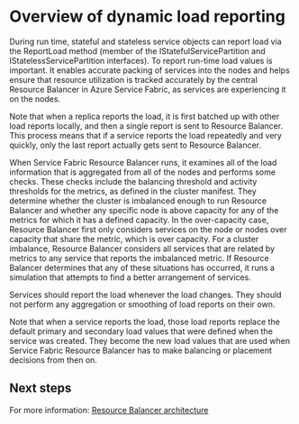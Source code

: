 <properties
   pageTitle="Dynamic load reporting | Microsoft Azure"
   description="An overview of dynamic load reporting to Resource Balancer"
   services="service-fabric"
   documentationCenter=".net"
   authors="GaugeField"
   manager="timlt"
   editor=""/>

<tags
   ms.service="Service-Fabric"
   ms.devlang="dotnet"
   ms.topic="article"
   ms.tgt_pltfrm="NA"
   ms.workload="NA"
   ms.date="09/03/2015"
   ms.author="masnider"/>

# Overview of dynamic load reporting

During run time, stateful and stateless service objects can report load via the ReportLoad method (member of the IStatefulServicePartition and IStatelessServicePartition interfaces). To report run-time load values is important. It enables accurate packing of services into the nodes and helps ensure that resource utilization is tracked accurately by the central Resource Balancer in Azure Service Fabric, as services are experiencing it on the nodes.

Note that when a replica reports the load, it is first batched up with other load reports locally, and then a single report is sent to Resource Balancer. This process means that if a service reports the load repeatedly and very quickly, only the last report actually gets sent to Resource Balancer.

When Service Fabric Resource Balancer runs, it examines all of the load information that is aggregated from all of the nodes and performs some checks. These checks include the balancing threshold and activity thresholds for the metrics, as defined in the cluster manifest. They determine whether the cluster is imbalanced enough to run Resource Balancer and whether any specific node is above capacity for any of the metrics for which it has a defined capacity. In the over-capacity case, Resource Balancer first only considers services on the node or nodes over capacity that share the metric, which is over capacity. For a cluster imbalance, Resource Balancer considers all services that are related by metrics to any service that reports the imbalanced metric. If Resource Balancer determines that any of these situations has occurred, it runs a simulation that attempts to find a better arrangement of services.

Services should report the load whenever the load changes. They should not perform any aggregation or smoothing of load reports on their own.

Note that when a service reports the load, those load reports replace the default primary and secondary load values that were defined when the service was created. They become the new load values that are used when Service Fabric Resource Balancer has to make balancing or placement decisions from then on.



<!--Every topic should have next steps and links to the next logical set of content to keep the customer engaged-->
## Next steps

For more information: [Resource Balancer architecture](service-fabric-resource-balancer-architecture.md)
